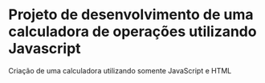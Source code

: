 # Projeto de desenvolvimento de uma calculadora de operações utilizando Javascript
Criação de uma calculadora utilizando somente JavaScript e HTML

